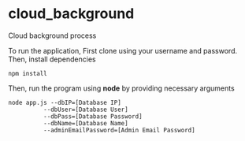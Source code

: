 # cloud_background
Cloud background process

To run the application, First clone using your username and password.
Then, install dependencies

	npm install

Then, run the program using **node** by providing necessary arguments

	node app.js --dbIP=[Database IP]
              --dbUser=[Database User]
              --dbPass=[Database Password]
              --dbName=[Database Name]
              --adminEmailPassword=[Admin Email Password]
